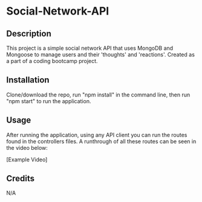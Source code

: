 # Social-Network-API

## Description

This project is a simple social network API that uses MongoDB and Mongoose to manage users and their 'thoughts' and 'reactions'. Created as a part of a coding bootcamp project.

## Installation

Clone/download the repo, run "npm install" in the command line, then run "npm start" to run the application. 

## Usage

After running the application, using any API client you can run the routes found in the controllers files. A runthrough of all these routes can be seen in the video below:

[Example Video]

## Credits

N/A
